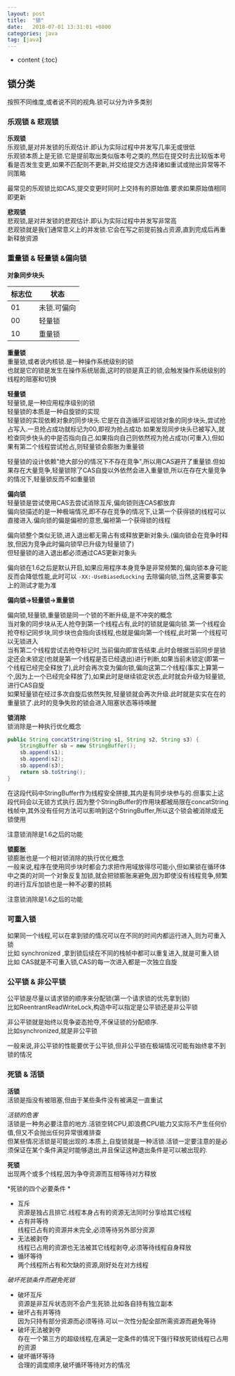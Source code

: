```yaml
---
layout: post
title:  "锁"
date:   2018-07-01 13:31:01 +0800
categories: java
tag: [java]
---
```


* content
{:toc}

## 锁分类  

按照不同维度,或者说不同的视角.锁可以分为许多类别  

### 乐观锁 & 悲观锁  

**乐观锁**  
乐观锁,是对并发锁的乐观估计.即认为实际过程中并发写几率无或很低  
乐观锁本质上是无锁.它是提前取出类似版本号之类的,然后在提交时去比较版本号看是否发生变更,如果不匹配则不更新,并交给提交方选择诸如重试或抛出异常等不同策略  

最常见的乐观锁比如CAS,提交变更时同时上交持有的原始值.要求如果原始值相同即更新  

**悲观锁**  
悲观锁,是对并发锁的悲观估计.即认为实际过程中并发写非常高  
悲观锁就是我们通常意义上的并发锁.它会在写之前提前独占资源,直到完成后再重新释放资源  

###  重量锁 & 轻量锁 &偏向锁    

**对象同步块头**  

|标志位|状态|
|---|---|
|01|未锁.可偏向|
|00|轻量锁|
|10|重量锁|


**重量锁**  
重量锁,或者说内核锁.是一种操作系统级别的锁  
也就是它的锁是发生在操作系统层面,这时的锁是真正的锁,会触发操作系统级别的线程的阻塞和切换  

**轻量锁**  
轻量锁,是一种应用程序级别的锁  
轻量锁的本质是一种自旋锁的实现  
轻量锁的实现依赖对象的同步块头.它是在自造循环监视锁对象的同步块头,尝试抢占写入.一旦抢占成功就标记为00,即视为抢占成功.如果发现同步块头已被写入,就检查同步快头的中是否指向自己.如果指向自己则依然视为抢占成功(可重入),但如果有第二个线程尝试抢占,则轻量锁会膨胀为重量锁   

轻量锁的设计依赖"绝大部分的情况下不存在竞争",所以用CAS避开了重量锁.但如果存在大量竞争,轻量锁除了CAS自旋以外依然会进入重量锁,所以在存在大量竞争的情况下,轻量锁反而不如重量锁  


**偏向锁**  
轻量锁是尝试使用CAS去尝试消除互斥,偏向锁则连CAS都放弃   
偏向锁描述的是一种极端情况,即不存在竞争的情况下,让第一个获得锁的线程可以直接进入.偏向锁的偏是偏袒的意思,偏袒第一个获得锁的线程  

偏向锁整个类似无锁,进入退出都无需占有或释放更新对象头.(偏向锁会在竞争时释放,但因为竞争此时偏向锁早已升级为轻量锁了)  
但轻量锁的进入退出都必须通过CAS更新对象头  

偏向锁在1.6之后是默认开启,如果应用程序本身竞争是非常频繁的,偏向锁本身可能反而会降低性能,此时可以 `-XX:-UseBiasedLocking` 去除偏向锁,当然,这需要事实上的测试才能为准  

**偏向锁->轻量锁->重量锁**

偏向锁,轻量锁,重量锁是同一个锁的不断升级,是不冲突的概念  
当对象的同步块从无人抢夺到第一个线程占有,此时的锁就是偏向锁.第一个线程会抢夺标记同步块,同步块也会指向该线程,也就是偏向第一个线程,此时第一个线程可以无锁进入  
当有第二个线程尝试去抢夺标记时,当前偏向即宣告结束.此时会根据当前同步是锁定还会未锁定(也就是第一个线程是否已经退出)进行判断,如果当前未锁定(即第一个线程已经完全释放了),此时会再次变为偏向锁,偏向这第二个线程(事实上算第一个,因为上一个已经完全释放了),如果此时是继续锁定状态,此时就会升级为轻量锁,进行CAS自旋  
如果轻量锁在经过多次自旋后依然失败,轻量锁就会再次升级.此时就是实实在在的重量锁了.此时的竞争失败的锁会进入阻塞状态等待唤醒    

**锁消除**  
锁消除是一种执行优化概念  

```java
public String concatString(String s1, String s2, String s3) {  
    StringBuffer sb = new StringBuffer();  
    sb.append(s1);  
    sb.append(s2);  
    sb.append(s3);  
    return sb.toString();  
}  
```

在这段代码中StringBuffer作为线程安全拼接,其内是有同步块参与的.但事实上这段代码会以无锁方式执行.因为整个StringBuffer的作用块都被局限在concatString栈帧中,其外没有任何方法可以影响到这个StringBuffer,所以这个锁会被消除成无锁使用  

注意锁消除是1.6之后的功能  

**锁膨胀**  
锁膨胀也是一个相对锁消除的执行优化概念  
一般来说,程序在使用同步块时都会力求把作用域放得尽可能小,但如果锁在循环体中之类的对同一个对象反复加锁,就会把锁膨胀来避免,因为即使没有线程竞争,频繁的进行互斥加锁也是一种不必要的损耗  

注意锁消除是1.6之后的功能  

### 可重入锁  

如果同一个线程,可以在拿到锁的情况可以在不同的时间内都运行进入,则为可重入锁  
比如 synchronized ,拿到锁后续在不同的栈帧中都可以重复进入,就是可重入锁  
比如 CAS就是不可重入锁,CAS的每一次进入都是一次独立自旋    

### 公平锁 & 非公平锁    

公平锁是尽量以请求锁的顺序来分配锁(第一个请求锁的优先拿到锁)  
比如ReentrantReadWriteLock,构造中可以指定是公平锁还是非公平锁  

非公平锁就是始终以竞争姿态抢夺,不保证锁的分配顺序.  
比如synchronized,就是非公平锁   

一般来说,非公平锁的性能要优于公平锁,但非公平锁在极端情况可能有始终拿不到锁的情况  

### 死锁 & 活锁

**活锁**  
活锁是指没有被阻塞,但由于某些条件没有被满足一直重试  

*活锁的危害*    
活锁是一种务必要注意的地方.活锁空转CPU,即浪费CPU能力又实际不产生任何价值,但又不会抛出任何异常很难排查  
但某些情况活锁是可能出现的.本质上,自旋锁就是一种活锁.活锁一定要注意的是必须保证在某个条件满足时能够退出,并且保证这种退出条件是可以被出现的.

**死锁**  
出现两个或多个线程,因为争夺资源而互相等待对方释放  

*死锁的四个必要条件 *  
* 互斥  
资源是独占且排它.线程本身占有的资源无法同时分享给其它线程  
* 占有并等待  
线程已占有的资源并未完全,必须等待另外部分资源  
* 无法被剥夺  
线程已占用的资源也无法被其它线程剥夺,必须等待线程自身释放  
* 循环等待  
两个线程所占有和欠缺的资源,刚好处在对方线程  

*破坏死锁条件而避免死锁*  

* 破坏互斥  
资源是非互斥状态则不会产生死锁.比如各自持有独立副本  
* 破坏占有并等待  
因为只持有部分资源而必须等待.可以一次性分配全部所需资源而避免等待  
* 破坏无法被剥夺  
存在一个第三方的超级线程,在满足一定条件的情况下强行释放死锁线程已占用的资源  
* 破坏循环等待  
合理的调度顺序,破坏循环等待对方的情况  


